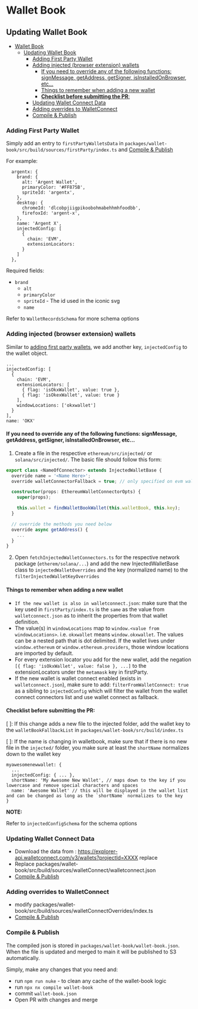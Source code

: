 # Wallet Book

## Updating Wallet Book

- [Wallet Book](#wallet-book)
  - [Updating Wallet Book](#updating-wallet-book)
    - [Adding First Party Wallet](#adding-first-party-wallet)
    - [Adding injected (browser extension) wallets](#adding-injected-browser-extension-wallets)
      - [If you need to override any of the following functions: signMessage, getAddress, getSigner, isInstalledOnBrowser, etc...](#if-you-need-to-override-any-of-the-following-functions-signmessage-fetchpublicaddress-getsigner-isinstalledonbrowser-etc)
      - [Things to remember when adding a new wallet](#things-to-remember-when-adding-a-new-wallet)
      - [**Checklist before submitting the PR**:](#checklist-before-submitting-the-pr)
    - [Updating Wallet Connect Data](#updating-wallet-connect-data)
    - [Adding overrides to WalletConnect](#adding-overrides-to-walletconnect)
    - [Compile \& Publish](#compile--publish)

### Adding First Party Wallet

Simply add an entry to `firstPartyWalletsData` in `packages/wallet-book/src/build/sources/firstParty/index.ts` and [Compile & Publish](#compile--publish)

For example:

```
  argentx: {
    brand: {
      alt: 'Argent Wallet',
      primaryColor: '#FF875B',
      spriteId: 'argentx',
    },
    desktop: {
      chromeId: 'dlcobpjiigpikoobohmabehhmhfoodbb',
      firefoxId: 'argent-x',
    },
    name: 'Argent X',
    injectedConfig: [
      {
        chain: 'EVM',
        extensionLocators:
      }
    ]
  },
```

Required fields:

- `brand`
  - `alt`
  - `primaryColor`
  - `spriteId` - The id used in the iconic svg
  - `name`

Refer to `WalletRecordsSchema` for more schema options

### Adding injected (browser extension) wallets

Similar to [adding first party wallets](#adding-first-party-wallet), we add another key, `injectedConfig` to the wallet object.

```
...
injectedConfig: [
  {
    chain: 'EVM',
    extensionLocators: [
      { flag: 'isOkxWallet', value: true },
      { flag: 'isOkexWallet', value: true }
    ],
    windowLocations: ['okxwallet']
  }
],
name: 'OKX'
```

#### If you need to override any of the following functions: signMessage, getAddress, getSigner, isInstalledOnBrowser, etc...

1. Create a file in the respective `ethereum/src/injected/` or `solana/src/injected/`. The basic file should follow this form:

```ts
export class <NameOfConnector> extends InjectedWalletBase {
  override name = '<Name Here>';
  override walletConnectorFallback = true; // only specified on evm wallet connectors

  constructor(props: EthereumWalletConnectorOpts) {
    super(props);

    this.wallet = findWalletBookWallet(this.walletBook, this.key);
  }

  // override the methods you need below
  override async getAddress() {
    ...
  }
}
```

2. Open `fetchInjectedWalletConnectors.ts` for the respective network package (`etherem/solana/...`) and add the new InjectedWalletBase class to `injectedWalletOverrides` and the key (normalized name) to the `filterInjectedWalletKeyOverrides`

#### Things to remember when adding a new wallet

- `If the new wallet is also in walletconnect.json`: make sure that the key used in `firstParty/index.ts` is the `same` as the value from `walletconnect.json` as to inherit the properties from that wallet definition.
- The value(s) in `windowLocations` map to `window.<value from windowLocations>`. i.e. `okxwallet` means `window.okxwallet`. The values can be a nested path that is dot delimited. If the wallet lives under `window.ethereum` or `window.ethereum.providers`, those window locations are imported by default.
- For every extension locator you add for the new wallet, add the negation `[{ flag: 'isOkxWallet', value: false }, ...]` to the extensionLocators under the `metamask` key in firstParty.
- If the new wallet is wallet connect enabled (exists in `walletconnect.json`), make sure to add: `filterFromWalletConnect: true` as a sibling to `injectedConfig` which will filter the wallet from the wallet connect connectors list and use wallet connect as fallback.

#### **Checklist before submitting the PR**:

[ ]: If this change adds a new file to the injected folder, add the wallet key to the `walletBookFallbackList` in `packages/wallet-book/src/build/index.ts`

[ ]: If the name is changing in walletbook, make sure that if there is no new file in the `injected/` folder, you make sure at least the `shortName` normalizes down to the wallet key

```
myawesomenewwallet: {
  ...
  injectedConfig: { ... },
  shortName: 'My Awesome New Wallet', // maps down to the key if you lowercase and remove special characters and spaces
  name: 'Awesome Wallet' // this will be displayed in the wallet list and can be changed as long as the `shortName` normalizes to the key
}
```

**NOTE:**

Refer to `injectedConfigSchema` for the schema options

### Updating Wallet Connect Data

- Download the data from : https://explorer-api.walletconnect.com/v3/wallets?projectId=XXXX replace
- Replace packages/wallet-book/src/build/sources/walletConnect/walletconnect.json
- [Compile & Publish](#compile--publish)

### Adding overrides to WalletConnect

- modify packages/wallet-book/src/build/sources/walletConnectOverrides/index.ts
- [Compile & Publish](#compile--publish)

### Compile & Publish

The compiled json is stored in `packages/wallet-book/wallet-book.json`. When the file is updated
and merged to main it will be published to S3 automatically.

Simply, make any changes that you need and:

- run `npm run nuke` - to clean any cache of the wallet-book logic
- run `npx nx compile wallet-book`
- commit `wallet-book.json`
- Open PR with changes and merge
